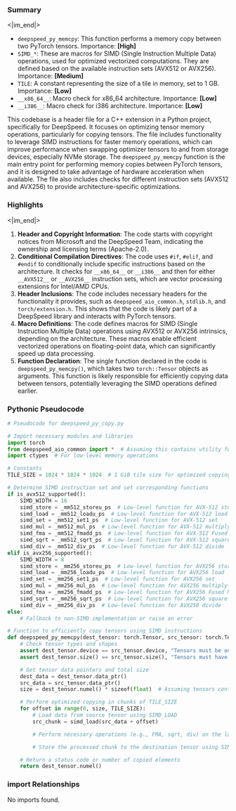 

### Summary

<|im_end|>

* `deepspeed_py_memcpy`: This function performs a memory copy between two PyTorch tensors. Importance: **[High]**
* `SIMD_*`: These are macros for SIMD (Single Instruction Multiple Data) operations, used for optimized vectorized computations. They are defined based on the available instruction sets (AVX512 or AVX256). Importance: **[Medium]**
* `TILE`: A constant representing the size of a tile in memory, set to 1 GB. Importance: **[Low]**
* `__x86_64__`: Macro check for x86_64 architecture. Importance: **[Low]**
* `__i386__`: Macro check for i386 architecture. Importance: **[Low]** 

This codebase is a header file for a C++ extension in a Python project, specifically for DeepSpeed. It focuses on optimizing tensor memory operations, particularly for copying tensors. The file includes functionality to leverage SIMD instructions for faster memory operations, which can improve performance when swapping optimizer tensors to and from storage devices, especially NVMe storage. The `deepspeed_py_memcpy` function is the main entry point for performing memory copies between PyTorch tensors, and it is designed to take advantage of hardware acceleration when available. The file also includes checks for different instruction sets (AVX512 and AVX256) to provide architecture-specific optimizations.

### Highlights

<|im_end|>

1. **Header and Copyright Information**: The code starts with copyright notices from Microsoft and the DeepSpeed Team, indicating the ownership and licensing terms (Apache-2.0).
2. **Conditional Compilation Directives**: The code uses `#if`, `#elif`, and `#endif` to conditionally include specific instructions based on the architecture. It checks for `__x86_64__` or `__i386__` and then for either `__AVX512__` or `__AVX256__` instruction sets, which are vector processing extensions for Intel/AMD CPUs.
3. **Header Inclusions**: The code includes necessary headers for the functionality it provides, such as `deepspeed_aio_common.h`, `stdlib.h`, and `torch/extension.h`. This shows that the code is likely part of a DeepSpeed library and interacts with PyTorch tensors.
4. **Macro Definitions**: The code defines macros for SIMD (Single Instruction Multiple Data) operations using AVX512 or AVX256 intrinsics, depending on the architecture. These macros enable efficient vectorized operations on floating-point data, which can significantly speed up data processing.
5. **Function Declaration**: The single function declared in the code is `deepspeed_py_memcpy()`, which takes two `torch::Tensor` objects as arguments. This function is likely responsible for efficiently copying data between tensors, potentially leveraging the SIMD operations defined earlier.

### Pythonic Pseudocode

```python
# Pseudocode for deepspeed_py_copy.py

# Import necessary modules and libraries
import torch
from deepspeed_aio_common import *  # Assuming this contains utility functions for async I/O
import ctypes  # For low-level memory operations

# Constants
TILE_SIZE = 1024 * 1024 * 1024  # 1 GiB tile size for optimized copying

# Determine SIMD instruction set and set corresponding functions
if is_avx512_supported():
    SIMD_WIDTH = 16
    simd_store = _mm512_storeu_ps  # Low-level function for AVX-512 store
    simd_load = _mm512_loadu_ps  # Low-level function for AVX-512 load
    simd_set = _mm512_set1_ps  # Low-level function for AVX-512 set
    simd_mul = _mm512_mul_ps  # Low-level function for AVX-512 multiply
    simd_fma = _mm512_fmadd_ps  # Low-level function for AVX-512 Fused Multiply-Add
    simd_sqrt = _mm512_sqrt_ps  # Low-level function for AVX-512 square root
    simd_div = _mm512_div_ps  # Low-level function for AVX-512 divide
elif is_avx256_supported():
    SIMD_WIDTH = 8
    simd_store = _mm256_storeu_ps  # Low-level function for AVX256 store
    simd_load = _mm256_loadu_ps  # Low-level function for AVX256 load
    simd_set = _mm256_set1_ps  # Low-level function for AVX256 set
    simd_mul = _mm256_mul_ps  # Low-level function for AVX256 multiply
    simd_fma = _mm256_fmadd_ps  # Low-level function for AVX256 Fused Multiply-Add
    simd_sqrt = _mm256_sqrt_ps  # Low-level function for AVX256 square root
    simd_div = _mm256_div_ps  # Low-level function for AVX256 divide
else:
    # Fallback to non-SIMD implementation or raise an error

# Function to efficiently copy tensors using SIMD instructions
def deepspeed_py_memcpy(dest_tensor: torch.Tensor, src_tensor: torch.Tensor) -> int:
    # Check tensor types and shapes
    assert dest_tensor.device == src_tensor.device, "Tensors must be on the same device"
    assert dest_tensor.size() == src_tensor.size(), "Tensors must have the same shape"

    # Get tensor data pointers and total size
    dest_data = dest_tensor.data_ptr()
    src_data = src_tensor.data_ptr()
    size = dest_tensor.numel() * sizeof(float)  # Assuming tensors contain float elements

    # Perform optimized copying in chunks of TILE_SIZE
    for offset in range(0, size, TILE_SIZE):
        # Load data from source tensor using SIMD_LOAD
        src_chunk = simd_load(src_data + offset)

        # Perform necessary operations (e.g., FMA, sqrt, div) on the loaded chunk

        # Store the processed chunk to the destination tensor using SIMD_STORE

    # Return a status code or number of copied elements
    return dest_tensor.numel()
```


### import Relationships

No imports found.